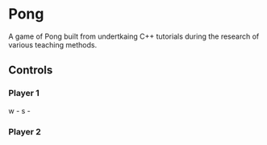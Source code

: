 # Pong
A game of Pong built from undertkaing C++ tutorials during the research of various teaching methods.

## Controls

### Player 1
w - 
s - 

### Player 2

